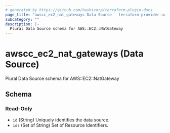 ```yaml
---
# generated by https://github.com/hashicorp/terraform-plugin-docs
page_title: "awscc_ec2_nat_gateways Data Source - terraform-provider-awscc"
subcategory: ""
description: |-
  Plural Data Source schema for AWS::EC2::NatGateway
---
```


# awscc_ec2_nat_gateways (Data Source)

Plural Data Source schema for AWS::EC2::NatGateway



<!-- schema generated by tfplugindocs -->
## Schema

### Read-Only

- `id` (String) Uniquely identifies the data source.
- `ids` (Set of String) Set of Resource Identifiers.
